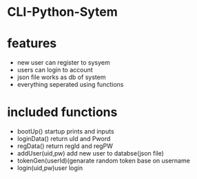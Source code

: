 # CLI-Python-Sytem
<h1>features</h1>
<ul>
  <li>new user can register to sysyem</li>
  <li>users can login to account</li>
  <li>json file works as db of system</li>
  <li>everything seperated using functions</li>
</ul>
<h1>included functions</h1>
<ul>
  <li>bootUp() startup prints and inputs</li>
  <li>loginData() return uId and Pword</li>
  <li>regData() return regId and regPW</li>
  <li>addUser(uid,pw) add new user to databse(json file)</li>
  <li>tokenGen(userId)(genarate random token base on username</li>
  <li>login(uid,pw)user login</li>

    
  

